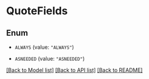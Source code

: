# QuoteFields

## Enum


* `ALWAYS` (value: `"ALWAYS"`)

* `ASNEEDED` (value: `"ASNEEDED"`)


[[Back to Model list]](../README.md#documentation-for-models) [[Back to API list]](../README.md#documentation-for-api-endpoints) [[Back to README]](../README.md)


